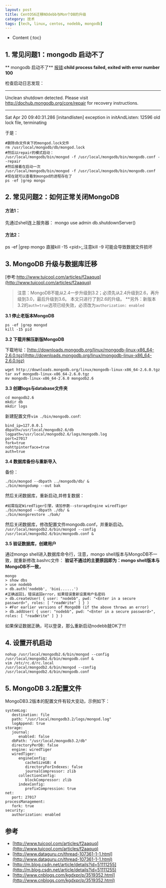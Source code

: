```yaml
---
layout: post
title: CentOS6迁移NOdebb与Mon个DB的升级
category: 技术
tags: [tech, linux, centos, nodebb, mongodb]
---
```


* Content
{:toc}


## 1. 常见问题1：mongodb 启动不了

** mongodb 启动不了**
[报错](http://www.dataguru.cn/thread-107361-1-1.html):**child process failed, exited with error number 100**

检查启动日志发现：

**************
Unclean shutdown detected.
Please visit http://dochub.mongodb.org/core/repair for recovery instructions.
*************
Sat Apr 20 09:40:31.286 [initandlisten] exception in initAndListen: 12596 old lock file, terminating

于是：
```
#删除db文件夹下的mongod.lock文件
rm /usr/local/mongodb/db/mongod.lock
#然后以repair的模式启动：
/usr/local/mongodb/bin/mongod -f /usr/local/mongodb/bin/mongodb.conf --repair
#然后接着在启动一次
/usr/local/mongodb/bin/mongod -f /usr/local/mongodb/bin/mongodb.conf
#现在就可以查看到mongod的进程存在了
ps -ef |grep mongo
```
## 2. 常见问题2：如何正常关闭MongoDB

#### **方法1：**

先通过shell连上服务器：
mongo
use admin
db.shutdownServer()

#### **方法2：**

ps -ef |grep mongo
直接kill -15 &lt;pid\>;,注意kill -9 可能会导致数据文件损坏

## 3. MongoDB 升级与数据库迁移

[参考:http://www.tuicool.com/articles/f2aaquq](http://www.tuicool.com/articles/f2aaquq)

 > 注意：MongoDB不能从2.4一步升级到3.2；必须先从2.4升级到2.6，再升级到3.0，最后升级到3.6。
 > 本文只进行了到2.6的升级。
 > **另外：新版本3.2的`auth=true`选项已经失效，必须改为`authorization: enabled`

**3.1 停止老版本MongoDB**

```
ps -ef |grep mongod
kill -15 pid
```

**3.2 下载并解压新版MongoDB**

下载地址：[http://downloads.mongodb.org/linux/mongodb-linux-x86_64-2.6.0.tgz](http://downloads.mongodb.org/linux/mongodb-linux-x86_64-2.6.0.tgz)

```
wget http://downloads.mongodb.org/linux/mongodb-linux-x86_64-2.6.0.tgz
tar xvf mongodb-linux-x86_64-2.6.0.tgz
mv mongodb-linux-x86_64-2.6.0 mongodb2.6

```

**3.3 创建logs与database文件夹**

```
cd mongodb2.6
mkdir db
mkdir logs
```

新建配置文件`vim ./bin/mongodb.conf`:
```
bind_ip=127.0.0.1
dbpath=/usr/local/mongodb2.6/db
logpath=/usr/local/mongodb2.6/logs/mongodb.log
port=27017
fork=true
nohttpinterface=true
auth=true
```

**3.4 数据库备份与重新导入**

备份：

```
./bin/mongod --dbpath ../mongodb/db/ &
./bin/mongodump --out bak
```

然后关闭数据库，重新启动,并修复数据：
```
#如需指定WiredTiger引擎，请加参数--storageEngine wiredTiger
./bin/mongod --dbpath ./db/ &
./bin/mongorestore ./bak/
```

然后关闭数据库，修改配置文件mongodb.conf，并重新启动。
`/usr/local/mongodb2.6/bin/mongod --config /usr/local/mongodb2.6/bin/mongodb.conf &`

**3.5 验证数据库，创建用户**

通过mongo shell进入数据库命令行，注意，mongo shell版本与MongoDB不一致，就重新修改.bashrc文件：
**验证不通过的主要原因即为：mongo shell版本与MongoDB不一致，**
```
mongo
> show dbs
> use nodebb
> db.auth('nodebb', 'bioi......')
#正确返回1，错误返回error，如果错误重新设置用户名密码
> db.createUser( { user: "nodebb", pwd: "<Enter in a secure password>", roles: [ "readWrite" ] } )
> #For earlier versions of MongoDB (if the above throws an error)
> db.addUser( { user: "nodebb", pwd: "<Enter in a secure password>", roles: [ "readWrite" ] } )
```

如果保证数据正确，可以登录，那么重新启动nodebb就OK了!!!


## 4. 设置开机启动

```
nohup /usr/local/mongodb2.6/bin/mongod --config /usr/local/mongodb2.6/bin/mongodb.conf &
vim /etc/rc.d/rc.local
/usr/local/mongodb2.6/bin/mongod --config /usr/local/mongodb2.6/bin/mongodb.conf
```

## 5. MongoDB 3.2配置文件

MongoDB3.2版本的配置文件有较大变动，示例如下：
```
systemLog:
   destination: file
   path: "/usr/local/mongodb3.2/logs/mongod.log"
   logAppend: true
storage:
   journal:
      enabled: false
   dbPath: "/usr/local/mongodb3.2/db"
   directoryPerDB: false
   engine: wiredTiger
   wiredTiger:
      engineConfig:
         cacheSizeGB: 4
         directoryForIndexes: false
         journalCompressor: zlib
      collectionConfig:
         blockCompressor: zlib
      indexConfig:
         prefixCompression: true
net:
   port: 27017
processManagement:
   fork: true
security:
   authorization: enabled
```

## 参考

 - [http://www.tuicool.com/articles/f2aaquq](http://www.tuicool.com/articles/f2aaquq)
 - [http://www.dataguru.cn/thread-107361-1-1.html](http://www.dataguru.cn/thread-107361-1-1.html)
 - [http://m.blog.csdn.net/article/details?id=51111255](http://m.blog.csdn.net/article/details?id=51111255)
 - [http://www.cnblogs.com/kgdxpr/p/3519352.html](http://www.cnblogs.com/kgdxpr/p/3519352.html)
